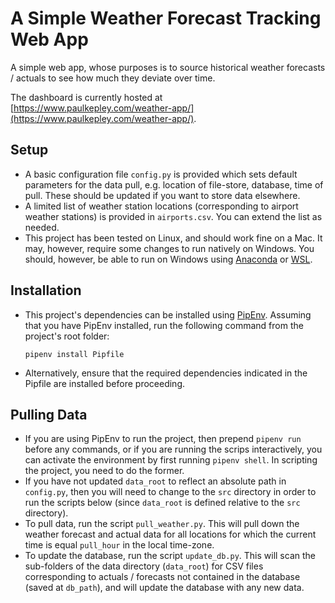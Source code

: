 # A Simple Weather Forecast Tracking Web App
A simple web app, whose purposes is to source historical weather forecasts
/ actuals to see how much they deviate over time.

The dashboard is currently hosted at
[https://www.paulkepley.com/weather-app/](https://www.paulkepley.com/weather-app/).

## Setup
- A basic configuration file `config.py` is provided which sets default
  parameters for the data pull, e.g. location of file-store, database, time of
  pull. These should be updated if you want to store data elsewhere.
- A limited list of weather station locations (corresponding to airport weather
  stations) is provided in `airports.csv`. You can extend the list as needed.
- This project has been tested on Linux, and should work fine on a Mac. It may,
  however, require some changes to run natively on Windows. You should, however,
  be able to run on Windows using
  [Anaconda](https://www.anaconda.com/products/individual) or 
  [WSL](https://docs.microsoft.com/en-us/windows/wsl/install-win10).

## Installation
- This project's dependencies can be installed using
  [PipEnv](https://pypi.org/project/pipenv/). Assuming that you have PipEnv
  installed, run the following command from the project's root folder:
  ```
  pipenv install Pipfile
  ```
- Alternatively, ensure that the required dependencies indicated in the Pipfile
  are installed before proceeding.


## Pulling Data
- If you are using PipEnv to run the project, then prepend `pipenv run` before
  any commands, or if you are running the scrips interactively, you can activate
  the environment by first running `pipenv shell`. In scripting the project, you
  need to do the former.
- If you have not updated `data_root` to reflect an absolute path in
  `config.py`, then you will need to change to the `src` directory in order to
  run the scripts below (since `data_root` is defined relative to the `src`
  directory).
- To pull data, run the script `pull_weather.py`. This will pull down the
  weather forecast and actual data for all locations for which the current time
  is equal `pull_hour` in the local time-zone.
- To update the database, run the script `update_db.py`. This will scan the
  sub-folders of the data directory (`data_root`) for CSV files corresponding to
  actuals / forecasts not contained in the database (saved at `db_path`), and
  will update the database with any new data.

